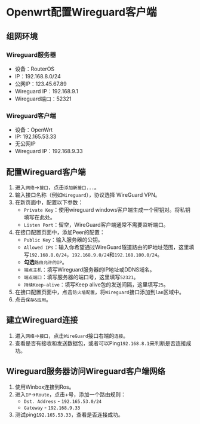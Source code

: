 # Openwrt配置Wireguard客户端

## 组网环境

### Wireguard服务器

+ 设备：RouterOS
+ IP：192.168.8.0/24
+ 公网IP：123.45.67.89
+ Wireguard IP：192.168.9.1
+ Wireguard端口：52321

### Wireguard客户端

+ 设备：OpenWrt
+ IP: 192.165.53.33
+ 无公网IP
+ Wireguard IP：192.168.9.33

## 配置Wireguard客户端

1. 进入`网络`->`接口`，点击`添加新接口...`。
1. 输入接口名称（例如`Wireguard`），协议选择 WireGuard VPN。
1. 在新页面中，配置以下参数：
    + `Private Key`：使用wireguard windows客户端生成一个密钥对。将私钥填写在此处。
    + `Listen Port`：留空，WireGuard客户端通常不需要监听端口。
1. 在接口配置页面中，添加Peer的配置：
    + `Public Key`：输入服务器的公钥。
    + `Allowed IPs`：输入你希望通过WireGuard隧道路由的IP地址范围，这里填写`192.168.8.0/24`，`192.168.9.0/24`和`192.168.100.0/24`。
    + **勾选**`路由允许的IP`。
    + `端点主机`：填写Wireguard服务器的IP地址或DDNS域名。
    + `端点端口`：填写服务器的端口号，这里填写`52321`。
    + `持续Keep-alive`：填写Keep alive包的发送间隔，这里填写`25`。
1. 在接口配置页面中，点击`防火墙配置`，将`Wireguard`接口添加到`lan`区域中。
1. 点击`保存&应用`。

## 建立Wireguard连接

1. 进入`网络`->`接口`，点击`WireGuard`接口右端的`连接`。
1. 查看是否有接收和发送数据包，或者可以Ping`192.168.8.1`来判断是否连接成功。

## Wireguard服务器访问Wireguard客户端网络

1. 使用Winbox连接到Ros。
1. 进入`IP`->`Route`，点击+号，添加一个路由规则：
    + `Dst. Address` - `192.165.53.0/24`
    + `Gateway` - `192.168.9.33`
1. 测试ping`192.165.53.33`，查看是否连接成功。

